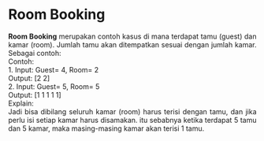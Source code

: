 # Room Booking

<p align="justify"><b>Room Booking</b> merupakan contoh kasus di mana terdapat tamu (guest) dan kamar (room). Jumlah tamu akan ditempatkan sesuai dengan jumlah kamar. Sebagai contoh:<br>
  Contoh: <br>
  1. Input: Guest= 4, Room= 2<br>
     Output: [2 2]<br>
  2. Input: Guest= 5, Room= 5<br>
     Output: [1 1 1 1 1]
<br>
  Explain:<br>
  Jadi bisa dibilang seluruh kamar (room) harus terisi dengan tamu, dan jika perlu isi setiap kamar harus disamakan. itu sebabnya ketika terdapat 5 tamu dan 5 kamar, maka masing-masing kamar akan terisi 1 tamu.<br>
</p>

